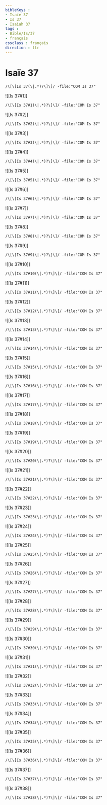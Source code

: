 ```yaml
---
bibleKeys : 
- Isaïe 37
- Is 37
- Isaiah 37
tags : 
- Bible/Is/37
- français
cssclass : français
direction : ltr
---
```


# Isaïe 37

```query
/\[\[Is 37(\|.*)?\]\]/ -file:"COM Is 37"
```



![[Is 37#1]]

```query
/\[\[Is 37#1(\|.*)?\]\]/ -file:"COM Is 37"
```

![[Is 37#2]]

```query
/\[\[Is 37#2(\|.*)?\]\]/ -file:"COM Is 37"
```

![[Is 37#3]]

```query
/\[\[Is 37#3(\|.*)?\]\]/ -file:"COM Is 37"
```

![[Is 37#4]]

```query
/\[\[Is 37#4(\|.*)?\]\]/ -file:"COM Is 37"
```

![[Is 37#5]]

```query
/\[\[Is 37#5(\|.*)?\]\]/ -file:"COM Is 37"
```

![[Is 37#6]]

```query
/\[\[Is 37#6(\|.*)?\]\]/ -file:"COM Is 37"
```

![[Is 37#7]]

```query
/\[\[Is 37#7(\|.*)?\]\]/ -file:"COM Is 37"
```

![[Is 37#8]]

```query
/\[\[Is 37#8(\|.*)?\]\]/ -file:"COM Is 37"
```

![[Is 37#9]]

```query
/\[\[Is 37#9(\|.*)?\]\]/ -file:"COM Is 37"
```

![[Is 37#10]]

```query
/\[\[Is 37#10(\|.*)?\]\]/ -file:"COM Is 37"
```

![[Is 37#11]]

```query
/\[\[Is 37#11(\|.*)?\]\]/ -file:"COM Is 37"
```

![[Is 37#12]]

```query
/\[\[Is 37#12(\|.*)?\]\]/ -file:"COM Is 37"
```

![[Is 37#13]]

```query
/\[\[Is 37#13(\|.*)?\]\]/ -file:"COM Is 37"
```

![[Is 37#14]]

```query
/\[\[Is 37#14(\|.*)?\]\]/ -file:"COM Is 37"
```

![[Is 37#15]]

```query
/\[\[Is 37#15(\|.*)?\]\]/ -file:"COM Is 37"
```

![[Is 37#16]]

```query
/\[\[Is 37#16(\|.*)?\]\]/ -file:"COM Is 37"
```

![[Is 37#17]]

```query
/\[\[Is 37#17(\|.*)?\]\]/ -file:"COM Is 37"
```

![[Is 37#18]]

```query
/\[\[Is 37#18(\|.*)?\]\]/ -file:"COM Is 37"
```

![[Is 37#19]]

```query
/\[\[Is 37#19(\|.*)?\]\]/ -file:"COM Is 37"
```

![[Is 37#20]]

```query
/\[\[Is 37#20(\|.*)?\]\]/ -file:"COM Is 37"
```

![[Is 37#21]]

```query
/\[\[Is 37#21(\|.*)?\]\]/ -file:"COM Is 37"
```

![[Is 37#22]]

```query
/\[\[Is 37#22(\|.*)?\]\]/ -file:"COM Is 37"
```

![[Is 37#23]]

```query
/\[\[Is 37#23(\|.*)?\]\]/ -file:"COM Is 37"
```

![[Is 37#24]]

```query
/\[\[Is 37#24(\|.*)?\]\]/ -file:"COM Is 37"
```

![[Is 37#25]]

```query
/\[\[Is 37#25(\|.*)?\]\]/ -file:"COM Is 37"
```

![[Is 37#26]]

```query
/\[\[Is 37#26(\|.*)?\]\]/ -file:"COM Is 37"
```

![[Is 37#27]]

```query
/\[\[Is 37#27(\|.*)?\]\]/ -file:"COM Is 37"
```

![[Is 37#28]]

```query
/\[\[Is 37#28(\|.*)?\]\]/ -file:"COM Is 37"
```

![[Is 37#29]]

```query
/\[\[Is 37#29(\|.*)?\]\]/ -file:"COM Is 37"
```

![[Is 37#30]]

```query
/\[\[Is 37#30(\|.*)?\]\]/ -file:"COM Is 37"
```

![[Is 37#31]]

```query
/\[\[Is 37#31(\|.*)?\]\]/ -file:"COM Is 37"
```

![[Is 37#32]]

```query
/\[\[Is 37#32(\|.*)?\]\]/ -file:"COM Is 37"
```

![[Is 37#33]]

```query
/\[\[Is 37#33(\|.*)?\]\]/ -file:"COM Is 37"
```

![[Is 37#34]]

```query
/\[\[Is 37#34(\|.*)?\]\]/ -file:"COM Is 37"
```

![[Is 37#35]]

```query
/\[\[Is 37#35(\|.*)?\]\]/ -file:"COM Is 37"
```

![[Is 37#36]]

```query
/\[\[Is 37#36(\|.*)?\]\]/ -file:"COM Is 37"
```

![[Is 37#37]]

```query
/\[\[Is 37#37(\|.*)?\]\]/ -file:"COM Is 37"
```

![[Is 37#38]]

```query
/\[\[Is 37#38(\|.*)?\]\]/ -file:"COM Is 37"
```

